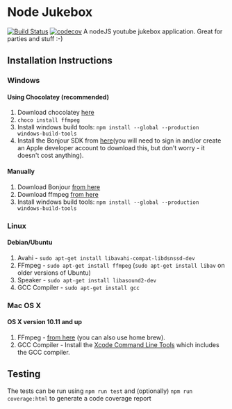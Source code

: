 # Node Jukebox

[![Build Status](https://travis-ci.org/robertmain/jukebox.svg?branch=master)](https://travis-ci.org/robertmain/jukebox)
[![codecov](https://codecov.io/gh/robertmain/jukebox/branch/master/graph/badge.svg)](https://codecov.io/gh/robertmain/jukebox)
A nodeJS youtube jukebox application. Great for parties and stuff :-)

## Installation Instructions

### Windows

#### Using Chocolatey (recommended)

1. Download chocolatey [here](https://chocolatey.org/install)
1. `choco install ffmpeg`
1. Install windows build tools: `npm install --global --production windows-build-tools`
1. Install the Bonjour SDK from [here](https://developer.apple.com/download/more/?=Bonjour%20SDK%20for%20Windows)(you will need to sign in and/or create an Apple developer account to download this, but don't worry - it doesn't cost anything).

#### Manually

1. Download Bonjour [from here](https://support.apple.com/downloads/bonjour_for_windows)
1. Download ffmpeg [from here](https://www.ffmpeg.org/)
1. Install windows build tools: `npm install --global --production windows-build-tools`

### Linux

#### Debian/Ubuntu

1. Avahi - `sudo apt-get install libavahi-compat-libdsnssd-dev`
1. FFmpeg - `sudo apt-get install ffmpeg` (`sudo apt-get install libav` on older versions of Ubuntu)
1. Speaker - `sudo apt-get install libasound2-dev`
1. GCC Compiler - `sudo apt-get install gcc`

### Mac OS X

#### OS X version 10.11 and up
1. FFmpeg - [from here](https://www.ffmpeg.org/download.html) (you can also use home brew).
1. GCC Compiler - Install the [Xcode Command Line Tools](http://osxdaily.com/2014/02/12/install-command-line-tools-mac-os-x/) which includes the GCC compiler.

## Testing
The tests can be run using `npm run test` and (optionally) `npm run coverage:html` to generate a code coverage report
